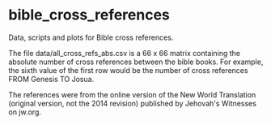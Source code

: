 bible_cross_references
======================

Data, scripts and plots for Bible cross references. 

The file data/all_cross_refs_abs.csv is a 66 x 66 matrix containing the absolute number of 
cross references between the bible books. For example, the sixth value of the first row would 
be the number of cross references FROM Genesis TO Josua. 

The references were from the online version of the New World Translation (original version, not the 
2014 revision) published by Jehovah's Witnesses on jw.org. 

